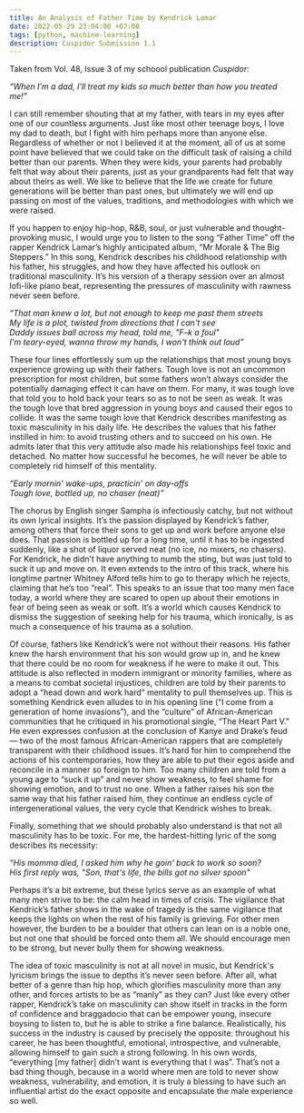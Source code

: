 ```yaml
---
title: An Analysis of Father Time by Kendrick Lamar
date: 2022-05-29 23:04:00 +07:00
tags: [python, machine-learning]
description: Cuspidor Submission 1.1
---
```


Taken from Vol. 48, Issue 3 of my schoool publication _Cuspidor_:

_“When I’m a dad, I’ll treat my kids so much better than how you treated me!”_

I can still remember shouting that at my father, with tears in my eyes after one of our countless arguments. Just like most other teenage boys, I love my dad to death, but I fight with him perhaps more than anyone else. Regardless of whether or not I believed it at the moment, all of us at some point have believed that we could take on the difficult task of raising a child better than our parents. When they were kids, your parents had probably felt that way about their parents, just as your grandparents had felt that way about theirs as well. We like to believe that the life we create for future generations will be better than past ones, but ultimately we will end up passing on most of the values, traditions, and methodologies with which we were raised.

If you happen to enjoy hip-hop, R&B, soul, or just vulnerable and thought-provoking music, I would urge you to listen to the song “Father Time” off the rapper Kendrick Lamar’s highly anticipated album, “Mr Morale & The Big Steppers.” In this song, Kendrick describes his childhood relationship with his father, his struggles, and how they have affected his outlook on traditional masculinity. It’s his version of a therapy session over an almost lofi-like piano beat, representing the pressures of masculinity with rawness never seen before.	

_“That man knew a lot, but not enough to keep me past them streets_\
_My life is a plot, twisted from directions that I can't see_\
_Daddy issues ball across my head, told me, "F–k a foul"_\
_I'm teary-eyed, wanna throw my hands, I won't think out loud”_

These four lines effortlessly sum up the relationships that most young boys experience growing up with their fathers. Tough love is not an uncommon prescription for most children, but some fathers won’t always consider the potentially damaging effect it can have on them. For many, it was tough love that told you to hold back your tears so as to not be seen as weak. It was the tough love that bred aggression in young boys and caused their egos to collide. It was the same tough love that Kendrick describes manifesting as toxic masculinity in his daily life. He describes the values that his father instilled in him: to avoid trusting others and to succeed on his own. He admits later that this very attitude also made his relationships feel toxic and detached. No matter how successful he becomes, he will never be able to completely rid himself of this mentality. 

_“Early mornin' wake-ups, practicin' on day-offs_\
_Tough love, bottled up, no chaser (neat)”_

The chorus by English singer Sampha is infectiously catchy, but not without its own lyrical insights. It’s the passion displayed by Kendrick’s father, among others that force their sons to get up and work before anyone else does. That passion is bottled up for a long time, until it has to be ingested suddenly, like a shot of liquor served neat (no ice, no mixers, no chasers). For Kendrick, he didn’t have anything to numb the sting, but was just told to suck it up and move on. It even extends to the intro of this track, where his longtime partner Whitney Alford tells him to go to therapy which he rejects, claiming that he’s too “real”. This speaks to an issue that too many men face today, a world where they are scared to open up about their emotions in fear of being seen as weak or soft. It’s a world which causes Kendrick to dismiss the suggestion of seeking help for his trauma, which ironically, is as much a consequence of his trauma as a solution.

Of course, fathers like Kendrick’s were not without their reasons. His father knew the harsh environment that his son would grow up in, and he knew that there could be no room for weakness if he were to make it out. This attitude is also reflected in modern immigrant or minority families, where as a means to combat societal injustices, children are told by their parents to adopt a “head down and work hard” mentality to pull themselves up. This is something Kendrick even alludes to in his opening line (“I come from a generation of home invasions”), and the “culture” of African-American communities that he critiqued in his promotional single, “The Heart Part V.”  He even expresses confusion at the conclusion of Kanye and Drake’s feud ⁠— two of the most famous African-American rappers that are completely transparent with their childhood issues. It’s hard for him to comprehend the actions of his contemporaries, how they are able to put their egos aside and reconcile in a manner so foreign to him. Too many children are told from a young age to “suck it up” and never show weakness, to feel shame for showing emotion, and to trust no one. When a father raises his son the same way that his father raised him, they continue an endless cycle of intergenerational values, the very cycle that Kendrick wishes to break.

Finally, something that we should probably also understand is that not all masculinity has to be toxic. For me, the hardest-hitting lyric of the song describes its necessity:

_“His momma died, I asked him why he goin' back to work so soon?_\
_His first reply was, "Son, that's life, the bills got no silver spoon"_

Perhaps it’s a bit extreme, but these lyrics serve as an example of what many men strive to be: the calm head in times of crisis. The vigilance that Kendrick’s father shows in the wake of tragedy is the same vigilance that keeps the lights on when the rest of his family is grieving. For other men however, the burden to be a boulder that others can lean on is a noble one, but not one that should be forced onto them all. We should encourage men to be strong, but never bully them for showing weakness.

The idea of toxic masculinity is not at all novel in music, but Kendrick's lyricism brings the issue to depths it’s never seen before. After all, what better of a genre than hip hop, which glorifies masculinity more than any other, and forces artists to be as “manly” as they can? Just like every other rapper, Kendrick’s take on masculinity can show itself in tracks in the form of confidence and braggadocio that can be empower young, insecure boysing to listen to, but he is able to strike a fine balance. Realistically, his success in the industry is caused by precisely the opposite: throughout his career, he has been thoughtful, emotional, introspective, and vulnerable, allowing himself to gain such a strong following. In his own words, “everything [my father] didn’t want is everything that I was”. That’s not a bad thing though, because in a world where men are told to never show weakness, vulnerability, and emotion, it is truly a blessing to have such an influential artist do the exact opposite and encapsulate the male experience so well.

